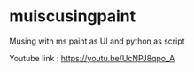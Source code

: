 # muiscusingpaint
Musing with ms paint as UI and python as script

Youtube link : https://youtu.be/UcNPJ8qpo_A
